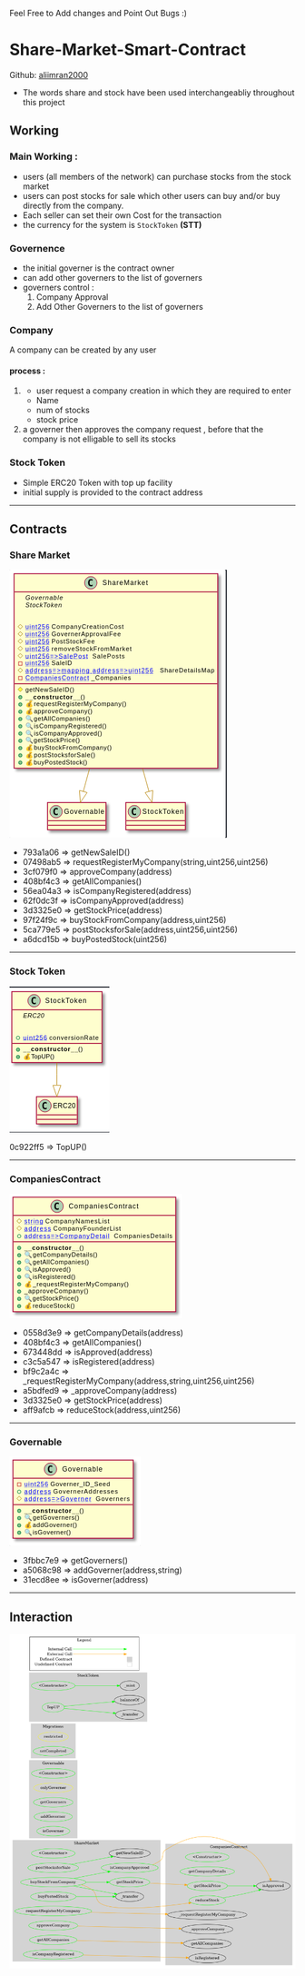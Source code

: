 Feel Free to Add changes and Point Out Bugs :)

# Share-Market-Smart-Contract
Github: [aliimran2000](github.com/aliimran2000)

- The words share and stock  have been used interchangeabliy throughout this project


## Working
### Main Working : 
- users (all members of the network) can purchase stocks from the stock market
- users can post stocks for sale which other users can buy and/or buy directly from the company.
- Each seller can set their own Cost for the transaction
- the currency for the system is `StockToken` **(STT)**


### Governence 
- the initial governer is the contract owner 
- can add other governers to the list of governers
- governers control : 
	1. Company Approval
	2. Add Other Governers to the list of governers
	
### Company 
A company can be created by any user
#### process : 
1. - user request a company creation in which they are required to enter 
	- Name
	- num of stocks
	- stock price	
2. a governer then approves the company request , before that the company is not elligable to sell its stocks

### Stock Token 
- Simple ERC20 Token with top up facility 
- initial supply is provided to the contract address


***
## Contracts

### Share Market
![146e705d22e2e3a89fcd524e82e48e75.png](./_resources/995436c16296498db221984f2c59c76f.png)

- 793a1a06  =>  getNewSaleID()
- 07498ab5  =>  requestRegisterMyCompany(string,uint256,uint256)
- 3cf079f0  =>  approveCompany(address)
- 408bf4c3  =>  getAllCompanies()
- 56ea04a3  =>  isCompanyRegistered(address)
- 62f0dc3f  =>  isCompanyApproved(address)
- 3d3325e0  =>  getStockPrice(address)
- 97f24f9c  =>  buyStockFromCompany(address,uint256)
- 5ca779e5  =>  postStocksforSale(address,uint256,uint256)
- a6dcd15b  =>  buyPostedStock(uint256)

***
### Stock Token
![19074200c871d91a2288286500f08193.png](./_resources/61a0e616f4fd414d8dbe2e8421bd2422.png)

0c922ff5  =>  TopUP()

***
### CompaniesContract
![b83efb02eca330fae096663702325871.png](./_resources/92d1cf35b9314a1fbc3b26d5ca6abd55.png)
- 0558d3e9  =>  getCompanyDetails(address)
- 408bf4c3  =>  getAllCompanies()
- 673448dd  =>  isApproved(address)
- c3c5a547  =>  isRegistered(address)
- bf9c2a4c  =>  _requestRegisterMyCompany(address,string,uint256,uint256)
- a5bdfed9  =>  _approveCompany(address)
- 3d3325e0  =>  getStockPrice(address)
- aff9afcb  =>  reduceStock(address,uint256)


***
### Governable
![4e36e33a8324459b15e4ce2e4e375c62.png](./_resources/91c19c4205b548888db13005008cb46d.png)
- 3fbbc7e9  =>  getGoverners()
- a5068c98  =>  addGoverner(address,string)
- 31ecd8ee  =>  isGoverner(address)

***

## Interaction

![MyContract.png](./_resources/8d70dcfb7acb4260a639320ee16a3e7a.png)



